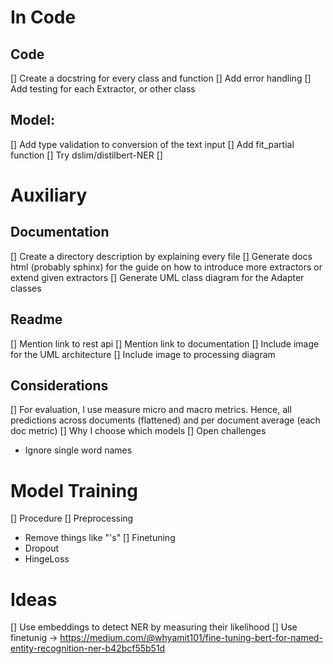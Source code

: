 # In Code
## Code
[] Create a docstring for every class and function
[] Add error handling 
[] Add testing for each Extractor, or other class 

## Model:
[] Add type validation to conversion of the text input 
[] Add fit_partial function
[] Try dslim/distilbert-NER
[] 


# Auxiliary
## Documentation
[] Create a directory description by explaining every file
[] Generate docs html (probably sphinx) for the guide on how to introduce more extractors or extend given extractors
[] Generate UML class diagram for the Adapter classes

## Readme
[] Mention link to rest api
[] Mention link to documentation
[] Include image for the UML architecture
[] Include image to processing diagram


## Considerations
[] For evaluation, I use measure micro and macro metrics. Hence, all predictions across documents (flattened) and per document average (each doc metric)
[] Why I choose which models
[] Open challenges
- Ignore single word names


# Model Training
[] Procedure
[] Preprocessing
- Remove things like "'s"
[] Finetuning
- Dropout
- HingeLoss

# Ideas
[] Use embeddings to detect NER by measuring their likelihood
[] Use finetunig -> https://medium.com/@whyamit101/fine-tuning-bert-for-named-entity-recognition-ner-b42bcf55b51d
